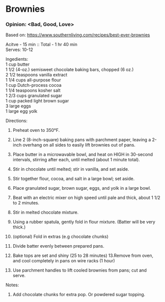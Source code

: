 # Brownies
### Opinion: <Bad, Good, Love>

Based on: https://www.southernliving.com/recipes/best-ever-brownies  

Acitve - 15 min :: Total - 1 hr 40 min  
Serves:  10-12

Ingedients:    
1 cup butter  
1 1/2 (4-oz.) semisweet chocolate baking bars, chopped (6 oz.)   
2 1/2 teaspoons vanilla extract  
1 1/4 cups all-purpose flour  
1 cup Dutch-process cocoa  
1 1/4 teaspoons kosher salt  
1 2/3 cups granulated sugar  
1 cup packed light brown sugar  
3 large eggs  
1 large egg yolk  

Directions: 
1. Preheat oven to 350°F. 
2. Line 2 (8-inch-square) baking pans with parchment paper, leaving a 2-inch overhang on all sides to easily lift brownies out of pans.

3. Place butter in a microwavable bowl, and heat on HIGH in 30-second intervals, stirring after each, until melted (about 1 minute total). 
4. Stir in chocolate until melted; stir in vanilla, and set aside.

5. Stir together flour, cocoa, and salt in a large bowl; set aside.

6. Place granulated sugar, brown sugar, eggs, and yolk in a large bowl. 
7. Beat with an electric mixer on high speed until pale and thick, about 1 1/2 to 2 minutes. 
8. Stir in melted chocolate mixture. 
9. Using a rubber spatula, gently fold in flour mixture. (Batter will be very thick.) 
10. (optional) Fold in extras (e.g chocolate chunks)
11. Divide batter evenly between prepared pans.

12. Bake tops are set and shiny (25 to 28 minutes)
13.Remove from oven, and cool completely in pans on wire racks (1 hour) 
14. Use parchment handles to lift cooled brownies from pans; cut and serve.

Notes:
1. Add chocolate chunks for extra pop. Or powdered sugar topping.
